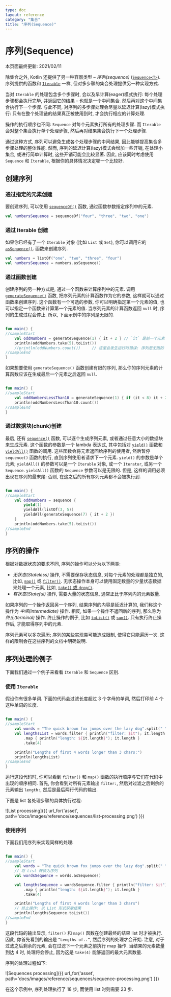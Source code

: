 ```yaml
---
type: doc
layout: reference
category: "集合"
title: "序列(Sequence)"
---
```


# 序列(Sequence)

本页面最终更新: 2021/02/11

除集合之外, Kotlin 还提供了另一种容器类型 – _序列(sequence)_
([`Sequence<T>`](https://kotlinlang.org/api/latest/jvm/stdlib/kotlin.sequences/-sequence/index.html)).
序列提供的函数和
[`Iterable`](https://kotlinlang.org/api/latest/jvm/stdlib/kotlin.collections/-iterable/index.html)
一样, 但对多步骤的集合处理提供另一种实现方式.

当对 `Iterable` 的处理包含多个步骤时, 会以及早计算(eager)模式执行:
每个处理步骤都会执行完毕, 并返回它的结果 – 也就是一个中间集合.
然后再对这个中间集合执行下一个步骤.
与此不同, 对序列的多步骤处理会尽量以延迟计算(lazy)模式执行:
只有在整个处理链的结果真正被使用到时, 才会执行相应的计算处理.

操作的执行顺序也不同: `Sequence` 对每个元素执行所有的处理步骤.
而 `Iterable` 会对整个集合执行单个处理步骤, 然后再对结果集合执行下一个处理步骤.

通过这种方式, 序列可以避免生成各个处理步骤的中间结果, 因此能够提高集合多步骤处理的整体性能.
然而, 序列的延迟计算(lazy)模式会增加一些开销, 在处理小集合, 或进行简单计算时, 这些开销可能会比较显著.
因此, 应该同时考虑使用 `Sequence` 和 `Iterable`, 根据你的具体情况决定哪一个比较好.

## 创建序列

### 通过指定的元素创建

要创建序列, 可以使用
[`sequenceOf()`](https://kotlinlang.org/api/latest/jvm/stdlib/kotlin.sequences/sequence-of.html)
函数, 通过函数参数指定序列中的元素.

```kotlin
val numbersSequence = sequenceOf("four", "three", "two", "one")
```

### 通过 Iterable 创建

如果你已经有了一个 `Iterable` 对象 (比如 `List` 或 `Set`), 你可以调用它的
[`asSequence()`](https://kotlinlang.org/api/latest/jvm/stdlib/kotlin.collections/as-sequence.html).
函数来创建序列.

```kotlin
val numbers = listOf("one", "two", "three", "four")
val numbersSequence = numbers.asSequence()

```

### 通过函数创建

创建序列的另一种方式是, 通过一个函数来计算序列中的元素.
调用
[`generateSequence()`](https://kotlinlang.org/api/latest/jvm/stdlib/kotlin.sequences/generate-sequence.html)
函数, 把序列元素的计算函数作为它的参数, 这样就可以通过函数来创建序列.
这个函数有一个可选的参数, 你可以明确指定第一个元素的值, 也可以指定一个函数来计算第一个元素的值.
当序列元素的计算函数返回 `null` 时, 序列的生成过程会停止.
所以, 下面示例中的序列是无限的.

<div class="sample" markdown="1" theme="idea" data-min-compiler-version="1.3">

```kotlin

fun main() {
//sampleStart
    val oddNumbers = generateSequence(1) { it + 2 } // `it` 是前一个元素
    println(oddNumbers.take(5).toList())
    //println(oddNumbers.count())     // 这里会发生运行时错误: 序列是无限的
//sampleEnd
}
```
</div>

如果想要使用 `generateSequence()` 函数创建有限的序列, 那么你的序列元素的计算函数应该在生成最后一个元素之后返回 `null`.

<div class="sample" markdown="1" theme="idea" data-min-compiler-version="1.3">

```kotlin

fun main() {
//sampleStart
    val oddNumbersLessThan10 = generateSequence(1) { if (it < 8) it + 2 else null }
    println(oddNumbersLessThan10.count())
//sampleEnd
}
```
</div>

### 通过数据块(chunk)创建

最后, 还有
[`sequence()`](https://kotlinlang.org/api/latest/jvm/stdlib/kotlin.sequences/sequence.html)
函数, 可以逐个生成序列元素, 或者通过任意大小的数据块来生成元素.
这个函数的参数是一个 lambda 表达式, 其中包括对
[`yield()`](https://kotlinlang.org/api/latest/jvm/stdlib/kotlin.sequences/-sequence-scope/yield.html)
函数和
[`yieldAll()`](https://kotlinlang.org/api/latest/jvm/stdlib/kotlin.sequences/-sequence-scope/yield-all.html)
函数的调用.
这些函数会将元素返回给序列的使用者, 然后暂停 `sequence()` 函数的执行, 直到序列使用者请求下一个元素.
`yield()` 的参数是单个元素; `yieldAll()` 的参数可以是一个 `Iterable` 对象, 或一个 `Iterator`, 或另一个 `Sequence`. `yieldAll()` 函数的 `Sequence` 参数可以是无限的.
但是, 这样的调用必须出现在序列的最末尾: 否则, 在这之后的所有序列元素都不会被执行到.

<div class="sample" markdown="1" theme="idea" data-min-compiler-version="1.3">

```kotlin

fun main() {
//sampleStart
    val oddNumbers = sequence {
        yield(1)
        yieldAll(listOf(3, 5))
        yieldAll(generateSequence(7) { it + 2 })
    }
    println(oddNumbers.take(5).toList())
//sampleEnd
}
```
</div>

## 序列的操作

根据对数据状态的要求不同, 序列的操作可以分为以下两类:

* _无状态(Stateless)_ 操作, 不需要保存状态信息, 对每个元素的处理都是独立的,
  比如, [`map()`](collection-transformations.html#map) 或 [`filter()`](collection-filtering.html).
  无状态操作本身可以使用固定数量的少量状态数据来处理一个元素,
  比如, [`take()` 或 `drop()`](collection-parts.html).
* _有状态(Stateful)_ 操作, 需要大量的状态信息, 通常正比于序列内的元素数量.

如果序列的一个操作返回另一个序列, 结果序列的内容是延迟计算的, 我们称这个操作为 _中间(intermediate)_ 操作.
相反, 如果一个操作不返回新的序列, 那么称为 _终止(terminal)_ 操作.
终止操作的例子, 比如 [`toList()`](constructing-collections.html#copy) 或 [`sum()`](collection-aggregate.html).
只有执行终止操作后, 才能取得序列中的元素.

序列元素可以多次遍历; 序列的某些实现类可能造成限制, 使得它只能遍历一次. 这样的限制会在这些序列的文档中明确说明.

## 序列处理的例子

下面我们通过一个例子来看看 `Iterable` 和 `Sequence` 区别.

### 使用 `Iterable`

假设你有很多单词. 下面的代码会过滤长度超过 3 个字母的单词, 然后打印前 4 个这种单词的长度.

<div class="sample" markdown="1" theme="idea" data-min-compiler-version="1.3">

```kotlin

fun main() {    
//sampleStart
    val words = "The quick brown fox jumps over the lazy dog".split(" ")
    val lengthsList = words.filter { println("filter: $it"); it.length > 3 }
        .map { println("length: ${it.length}"); it.length }
        .take(4)

    println("Lengths of first 4 words longer than 3 chars:")
    println(lengthsList)
//sampleEnd
}
```
</div>

运行这段代码时, 你可以看到 `filter()` 和 `map()` 函数的执行顺序与它们在代码中出现的顺序相同.
首先, 你会看到对所有元素输出 `filter:`, 然后对过滤之后剩余的元素输出 `length:`, 然后是最后两行代码的输出.

下图是 list 各处理步骤的具体执行过程:

![List processing]({{ url_for('asset', path='docs/images/reference/sequences/list-processing.png') }})

### 使用序列

下面我们用序列来实现同样的处理:

<div class="sample" markdown="1" theme="idea" data-min-compiler-version="1.3">

```kotlin

fun main() {
//sampleStart
    val words = "The quick brown fox jumps over the lazy dog".split(" ")
    // 将 List 转换为序列
    val wordsSequence = words.asSequence()

    val lengthsSequence = wordsSequence.filter { println("filter: $it"); it.length > 3 }
        .map { println("length: ${it.length}"); it.length }
        .take(4)

    println("Lengths of first 4 words longer than 3 chars")
    // 终止操作: 以 List 形式获取结果
    println(lengthsSequence.toList())
//sampleEnd
}
```
</div>

这段代码的输出显示, `filter()` 和 `map()` 函数在创建最终的结果 list 时才被执行.
因此, 你首先看到的输出是 `“Lengths of..”`, 然后序列的处理才会开始.
注意, 对于过滤之后剩余的元素, 会在过滤下一个元素之前执行 map 操作.
当结果的元素数量到达 4 时, 处理将会停止, 因为这是 `take(4)` 能够返回的最大元素数量.

序列的处理过程如下:

![Sequences processing]({{ url_for('asset', path='docs/images/reference/sequences/sequence-processing.png') }})

在这个示例中, 序列处理执行了 18 步, 而使用 list 时则需要 23 步.
